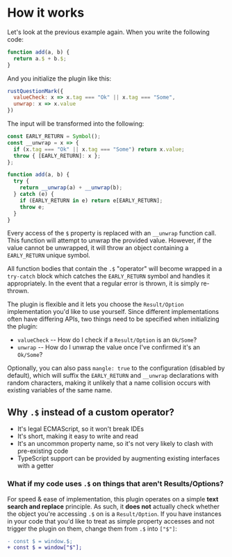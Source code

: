 # How it works

Let's look at the previous example again. When you write the following code:

```js
function add(a, b) {
  return a.$ + b.$;
}
```

And you initialize the plugin like this:

```js
rustQuestionMark({
  valueCheck: x => x.tag === "Ok" || x.tag === "Some",
  unwrap: x => x.value
})
```

The input will be transformed into the following:

```js
const EARLY_RETURN = Symbol();
const __unwrap = x => {
  if (x.tag === "Ok" || x.tag === "Some") return x.value;
  throw { [EARLY_RETURN]: x };
};

function add(a, b) {
  try {
    return __unwrap(a) + __unwrap(b);
  } catch (e) {
    if (EARLY_RETURN in e) return e[EARLY_RETURN];
    throw e;
  }
}
```

Every access of the `$` property is replaced with an `__unwrap` function call. This function will attempt to unwrap the provided value. However, if the value cannot be unwrapped, it will throw an object containing a `EARLY_RETURN` unique symbol.

All function bodies that contain the `.$` "operator" will become wrapped in a `try-catch` block which catches the `EARLY_RETURN` symbol and handles it appropriately. In the event that a regular error is thrown, it is simply re-thrown.

The plugin is flexible and it lets you choose the `Result/Option` implementation you'd like to use yourself. Since different implementations often have differing APIs, two things need to be specified when initializing the plugin:

- `valueCheck` -- How do I check if a `Result/Option` is an `Ok/Some`?
- `unwrap` -- How do I unwrap the value once I've confirmed it's an `Ok/Some`?

Optionally, you can also pass `mangle: true` to the configuration (disabled by default), which will suffix the `EARLY_RETURN` and `__unwrap` declarations with random characters, making it unlikely that a name collision occurs with existing variables of the same name.

## Why `.$` instead of a custom operator?

- It's legal ECMAScript, so it won't break IDEs
- It's short, making it easy to write and read
- It's an uncommon property name, so it's not very likely to clash with pre-existing code
- TypeScript support can be provided by augmenting existing interfaces with a getter

### What if my code uses `.$` on things that aren't Results/Options?

For speed & ease of implementation, this plugin operates on a simple **text search and replace** principle. As such, it **does not** actually check whether the object you're accessing `.$` on is a `Result/Option`. If you have instances in your code that you'd like to treat as simple property accesses and not trigger the plugin on them, change them from `.$` into `["$"]`:

```diff
- const $ = window.$;
+ const $ = window["$"];
```